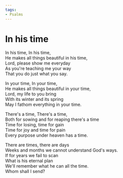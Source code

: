 ```yaml
---
tags:
- Psalms
---
```


# In his time  
  
In his time, In his time,  
He makes all things beautiful in his time,  
Lord, please show me everyday  
As you're teaching me your way  
That you do just what you say.  
  
In your time, In your time,  
He makes all things beautiful in your time,  
Lord, my life to you bring  
With its winter and its spring  
May I fathom everything in your time.  
  
There's a time, There's a time,  
Both for sowing and for reaping there's a time  
Time for losing, time for gain  
Time for joy and time for pain  
Every purpose under heaven has a time.  
  
There are times, there are days  
Weeks and months we cannot understand God's ways.  
If for years we fail to scan  
What is his eternal plan  
We'll remember what he can all the time.  
Whom shall I send?